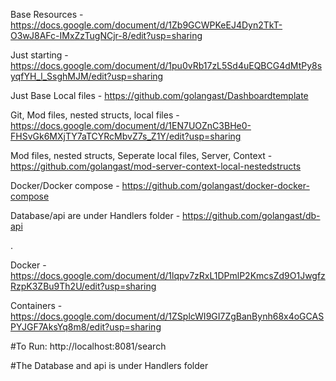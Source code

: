 Base Resources - https://docs.google.com/document/d/1Zb9GCWPKeEJ4Dyn2TkT-O3wJ8AFc-IMxZzTugNCjr-8/edit?usp=sharing


Just starting - https://docs.google.com/document/d/1pu0vRb17zL5Sd4uEQBCG4dMtPy8syqfYH_l_SsghMJM/edit?usp=sharing


Just Base Local files - https://github.com/golangast/Dashboardtemplate

Git, Mod files, nested structs, local files - https://docs.google.com/document/d/1EN7UOZnC3BHe0-FHSvGk6MXjTY7aTCYRcMbvZ7s_Z1Y/edit?usp=sharing

Mod files, nested structs, Seperate local files, Server, Context - https://github.com/golangast/mod-server-context-local-nestedstructs

Docker/Docker compose -  https://github.com/golangast/docker-docker-compose

Database/api are under Handlers folder - https://github.com/golangast/db-api




.


Docker - https://docs.google.com/document/d/1lqpv7zRxL1DPmlP2KmcsZd9O1JwgfzRzpK3ZBu9Th2U/edit?usp=sharing


Containers - https://docs.google.com/document/d/1ZSplcWI9GI7ZgBanBynh68x4oGCASPYJGF7AksYq8m8/edit?usp=sharing



#To Run: http://localhost:8081/search

#The Database and api is under Handlers folder